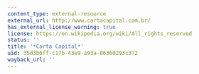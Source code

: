```yaml
---
content_type: external-resource
external_url: http://www.cartacapital.com.br/
has_external_license_warning: true
license: https://en.wikipedia.org/wiki/All_rights_reserved
status: ''
title: '*Carta Capital*'
uid: 35d3b6ff-c17b-43e9-a93a-86360293c372
wayback_url: ''
---
```


